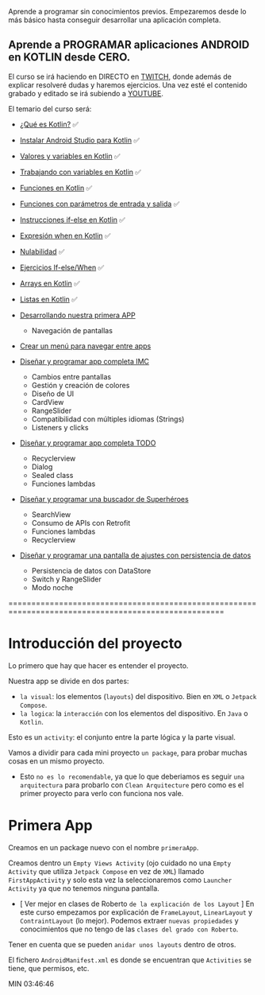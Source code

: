 
Aprende a programar sin conocimientos previos. Empezaremos desde lo más básico hasta conseguir desarrollar una aplicación completa.

## Aprende a PROGRAMAR aplicaciones ANDROID en KOTLIN desde CERO.
El curso se irá haciendo en DIRECTO en [TWITCH](https://www.twitch.tv/aristidevs), donde además de explicar resolveré dudas y haremos ejercicios. Una vez esté el contenido grabado y editado se irá subiendo a [YOUTUBE](https://www.youtube.com/@aristidevs).

El temario del curso será:
- [¿Qué es Kotlin?](https://youtu.be/vJapzH_46a8) ✅
- [Instalar Android Studio para Kotlin](https://youtu.be/vJapzH_46a8?t=200) ✅

- [Valores y variables en Kotlin](https://youtu.be/vJapzH_46a8?t=1097) ✅
- [Trabajando con variables en Kotlin](https://youtu.be/vJapzH_46a8?t=2275) ✅
- [Funciones en Kotlin](https://youtu.be/vJapzH_46a8?t=3128) ✅
- [Funciones con parámetros de entrada y salida](https://youtu.be/vJapzH_46a8?t=3699) ✅
- [Instrucciones if-else en Kotlin](https://youtu.be/vJapzH_46a8?t=4428) ✅
- [Expresión when en Kotlin](https://youtu.be/vJapzH_46a8?t=6334) ✅
- [Nulabilidad](https://youtu.be/vJapzH_46a8?t=7666) ✅
- [Ejercicios If-else/When](https://youtu.be/vJapzH_46a8?t=8097) ✅
- [Arrays en Kotlin](https://youtu.be/vJapzH_46a8?t=9141) ✅
- [Listas en Kotlin](https://youtu.be/vJapzH_46a8?t=10165) ✅

- [Desarrollando nuestra primera APP](https://youtu.be/vJapzH_46a8?t=11200)
  - Navegación de pantallas
- [Crear un menú para navegar entre apps](https://youtu.be/vJapzH_46a8?t=14874)
- [Diseñar y programar app completa IMC](https://youtu.be/vJapzH_46a8?t=15773)
  - Cambios entre pantallas
  - Gestión y creación de colores
  - Diseño de UI
  - CardView
  - RangeSlider
  - Compatibilidad con múltiples idiomas (Strings)
  - Listeners y clicks
- [Diseñar y programar app completa TODO](https://youtu.be/vJapzH_46a8?t=23805)
  - Recyclerview
  - Dialog
  - Sealed class
  - Funciones lambdas
- [Diseñar y programar una buscador de Superhéroes](https://youtu.be/ndqIqh6joGA?t=9)
  - SearchView
  - Consumo de APIs con Retrofit
  - Funciones lambdas
  - Recyclerview
- [Diseñar y programar una pantalla de ajustes con persistencia de datos](https://youtu.be/ndqIqh6joGA?t=10446)
  - Persistencia de datos con DataStore
  - Switch y RangeSlider
  - Modo noche

=====================================================================================================

# Introducción del proyecto
Lo primero que hay que hacer es entender el proyecto.

Nuestra app se divide en dos partes:
- `la visual`: los elementos (`layouts`) del dispositivo. Bien en `XML` o `Jetpack Compose`.
- `la logica`: la `interacción` con los elementos del dispositivo. En `Java` o `Kotlin`.

Esto es un `activity`: el conjunto entre la parte lógica y la parte visual.

Vamos a dividir para cada mini proyecto `un package`, para probar muchas cosas en un mismo proyecto.

* Esto `no es lo recomendable`, ya que lo que deberiamos es seguir `una arquitectura` para probarlo con `Clean Arquitecture` pero como es el primer proyecto para verlo con funciona nos vale.

# Primera App
Creamos en un package nuevo con el nombre `primeraApp`.

Creamos dentro un `Empty Views Activity` (ojo cuidado no una `Empty Activity` que utiliza `Jetpack Compose` en vez de `XML`) llamado `FirstAppActivity` y solo esta vez la seleccionaremos como `Launcher Activity` ya que no tenemos ninguna pantalla.

* [ Ver mejor en clases de Roberto `de la explicación de los Layout` ]
En este curso empezamos por explicación de `FrameLayout`, `LinearLayout` y `ContraintLayout` (lo mejor).
Podemos extraer `nuevas propiedades` y conocimientos que no tengo de las `clases del grado con Roberto`.

Tener en cuenta que se pueden `anidar unos layouts` dentro de otros.

El fichero `AndroidManifest.xml` es donde se encuentran que `Activities` se tiene, que permisos, etc.



MIN 03:46:46